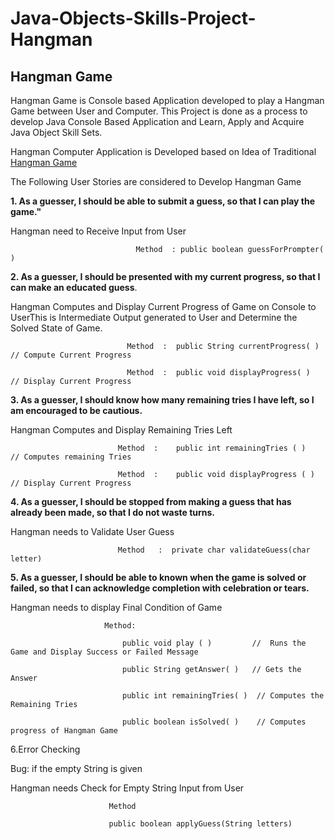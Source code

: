 # Java-Objects-Skills-Project-Hangman

## Hangman Game
                                                    
Hangman Game is Console based Application developed to play a Hangman Game between User and Computer. 
This Project is done as a process to develop Java Console Based Application and Learn, Apply and Acquire Java Object Skill Sets. 

Hangman Computer Application is Developed based on Idea of Traditional [Hangman Game ](https://en.wikipedia.org/wiki/Hangman_(game))


The Following User Stories are considered to Develop Hangman Game

**1.  As a guesser, I should be able to submit a guess, so that I can play the game."**

Hangman need to Receive Input from User

                                Method  : public boolean guessForPrompter( )

**2.  As a guesser, I should be presented with my current progress, so that I can make an educated guess**.

Hangman Computes and Display Current Progress of Game on Console to UserThis is Intermediate Output generated to User and
Determine the Solved State of Game.

                              Method  :  public String currentProgress( )   // Compute Current Progress

                              Method  :	 public void displayProgress( )  // Display Current Progress

**3.  As a guesser, I should know how many remaining tries I have left, so I am encouraged to be cautious.**

Hangman Computes and Display Remaining Tries Left

                            Method  :	 public int remainingTries ( )    // Computes remaining Tries

                            Method  :	 public void displayProgress ( )  // Display Current Progress

**4.  As a guesser, I should be stopped from making a guess that has already been made, so that I do not waste turns.**

Hangman needs to Validate User Guess

                            Method   :	private char validateGuess(char letter)

**5.  As a guesser, I should be able to known when the game is solved or failed, so that I can acknowledge completion 
with celebration or tears.**

Hangman needs to display Final Condition of Game

                         Method:  
    
                             public void play ( )         //  Runs the Game and Display Success or Failed Message

                             public String getAnswer( )   // Gets the Answer

                             public int remainingTries( )  // Computes the Remaining Tries

                             public boolean isSolved( )    // Computes progress of Hangman Game 

6.Error Checking

  Bug: if the empty String is given

Hangman needs Check for Empty String Input from User
                      
                          Method

                          public boolean applyGuess(String letters)
































